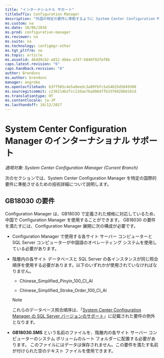 ```yaml
---
title: "インターナショナル サポート"
titleSuffix: Configuration Manager
description: "外国の特定の要件に準拠するように System Center Configuration Manager を構成します。"
ms.custom: na
ms.date: 10/06/2016
ms.prod: configuration-manager
ms.reviewer: na
ms.suite: na
ms.technology: configmgr-other
ms.tgt_pltfrm: na
ms.topic: article
ms.assetid: 46dd9cb2-a812-4b6a-a747-b840f92fef8b
caps.latest.revision: "6"
caps.handback.revision: "0"
author: Brenduns
ms.author: brenduns
manager: angrobe
ms.openlocfilehash: b3ff505c4e5a9eedc3a89fbfc5a54825d5849308
ms.sourcegitcommit: c236214b2fcc13dae7bad96d7fb33f692868191d
ms.translationtype: HT
ms.contentlocale: ja-JP
ms.lasthandoff: 10/12/2017
---
```

# <a name="international-support-in-system-center-configuration-manager"></a>System Center Configuration Manager のインターナショナル サポート

*適用対象: System Center Configuration Manager (Current Branch)*

次のセクションでは、System Center Configuration Manager を特定の国際的要件に準拠させるための技術詳細について説明します。  

## <a name="gb18030-requirements"></a>GB18030 の要件  
 Configuration Manager は、GB18030 で定義された規格に対応しているため、中国で Configuration Manager を使用することができます。 GB18030 の要件を満たすには、Configuration Manager 展開に次の構成が必要です。  

-   Configuration Manager で使用する各サイト サーバー コンピューターと SQL Server コンピューターが中国語のオペレーティング システムを使用している必要があります。  

-   階層内の各サイト データベースと SQL Server の各インスタンスが同じ照合順序を使用する必要があります。以下のいずれかが使用されていなければなりません。  

    -   Chinese_Simplified_Pinyin_100_CI_AI  

    -   Chinese_Simplified_Stroke_Order_100_CI_AI  

    > [!NOTE]  
    >  これらのデータベース照合順序は、「[System Center Configuration Manager の SQL Server バージョンのサポート](../../../core/plan-design/configs/support-for-sql-server-versions.md)」に記載された要件の例外となります。  

-   **GB18030.SMS** という名前のファイルを、階層内の各サイト サーバー コンピューターのシステム ボリュームのルート フォルダーに配置する必要があります。 このファイルにはデータは保存されません。この要件を満たす名前が付けられた空のテキスト ファイルを使用できます。  
